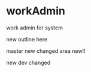 # workAdmin
work admin for system

new outline here

master new changed area new!!

new dev changed

